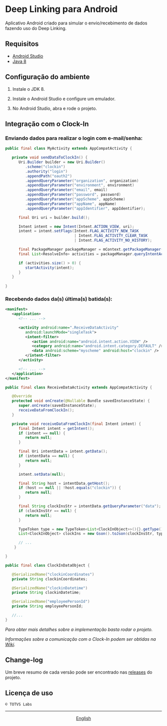 # Deep Linking para Android

Aplicativo Android criado para simular o envio/recebimento de dados fazendo uso do Deep Linking.

## Requisitos

- [Android Studio](https://developer.android.com/studio)
- [Java 8](https://www.oracle.com/technetwork/pt/java/javase/downloads/index.html)

## Configuração do ambiente

1. Instale o JDK 8.

2. Instale o Android Studio e configure um emulador.

3. No Android Studio, abra e rode o projeto.

## Integração com o Clock-In

### Enviando dados para realizar o login com e-mail/senha:

```java
public final class MyActivity extends AppCompatActivity {

   private void sendDataToClockIn() {
      Uri.Builder builder = new Uri.Builder()
         .scheme("clockin")
         .authority("login")
         .appendPath("oauth2")
         .appendQueryParameter("organization", organization)
         .appendQueryParameter("environment", environment)
         .appendQueryParameter("email", email)
         .appendQueryParameter("password", password)
         .appendQueryParameter("appScheme", appScheme)
         .appendQueryParameter("appName", appName)
         .appendQueryParameter("appIdentifier", appIdentifier);

      final Uri uri = builder.build();

      Intent intent = new Intent(Intent.ACTION_VIEW, uri);
      intent = intent.setFlags(Intent.FLAG_ACTIVITY_NEW_TASK
                               | Intent.FLAG_ACTIVITY_CLEAR_TASK
                               | Intent.FLAG_ACTIVITY_NO_HISTORY);

      final PackageManager packageManager = mContext.getPackageManager();
      final List<ResolveInfo> activities = packageManager.queryIntentActivities(intent, 0);

      if (activities.size() > 0) {
         startActivity(intent);
      }
   }
	
}
```

### Recebendo dados da(s) última(s) batida(s):

```xml
<manifest>
   <application>
      <!-- ... -->

      <activity android:name=".ReceiveDataActivity"
         android:launchMode="singleTask">
         <intent-filter>
            <action android:name="android.intent.action.VIEW" />
            <category android:name="android.intent.category.DEFAULT" />
            <data android:scheme="myscheme" android:host="clockin" />
         </intent-filter>
      </activity>

      <!-- ... -->
   </application>
</manifest>
```

```java
public final class ReceiveDataActivity extends AppCompatActivity {

   @Override
   protected void onCreate(@Nullable Bundle savedInstanceState) {
      super.onCreate(savedInstanceState);
      receiveDataFromClockIn();
   }

   private void receiveDataFromClockIn(final Intent intent) {
      final Intent intent = getIntent();
      if (intent == null) {
         return null;
      }

      final Uri intentData = intent.getData();
      if (intentData == null) {
         return null;
      }

      intent.setData(null);

      final String host = intentData.getHost();
      if (host == null || !host.equals("clockin")) {
         return null;
      }

      final String clockInsStr = intentData.getQueryParameter("data");
      if (clockInsStr == null) {
         return null;
      }

      TypeToken type = new TypeToken<List<ClockInObject>>(){}.getType();
      List<ClockInObject> clockIns = new Gson().toJson(clockInsStr, type);

      // ...
    }

}

public final class ClockInDataObject {

   @SerializedName("clockinCoordinates")
   private String clockinCoordinates;

   @SerializedName("clockinDatetime")
   private String clockinDatetime;

   @SerializedName("employeePersonId")
   private String employeePersonId;

   //...
}
```
 
*Para obter mais detalhes sobre a implementação basta rodar o projeto.*

*Informações sobre a comunicação com o Clock-In podem ser obtidas na [Wiki](https://github.com/totvslabs/clockin-deep-linking-android/wiki).*

## Change-log

Um breve resumo de cada versão pode ser encontrado nas [releases](https://github.com/totvslabs/clockin-deep-linking-android/releases) do projeto.

## Licença de uso

```
© TOTVS Labs
```

- - -

<p align="center">
<a href="https://github.com/totvslabs/clockin-deep-linking-android/blob/master/README.md">English</a>
</p>
